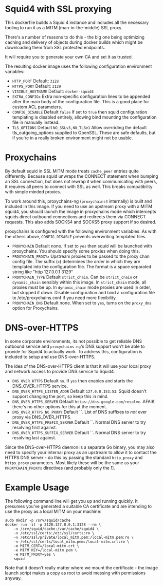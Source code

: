 # Squid4 with SSL proxying

This dockerfile builds a Squid 4 instance and includes all the necessary
tooling to run it as a MITM (man-in-the-middle) SSL proxy.

There's a number of reasons to do this - the big one being optimizing caching
and delivery of objects during docker builds which might be downloading them
from SSL protected endpoints.

It will require you to generate your own CA and set it as trusted.

The resulting docker image uses the following configuration environment
variables:

 * `HTTP_PORT`
    Default: `3128`
 * `HTTPS_PORT`
   Default: `3129`
 * `VISIBLE_HOSTNAME`
    Default: `docker-squid4`
 * `EXTRA_CONFIGx`
   Extra non-specific configuration lines to be appended after the main body of
   the configuration file. This is a good place for custom ACL parameters.
 * `CONFIG_DISABLE`
   Default `false`
   If set to `true` then squid configuration templating is disabled entirely, allowing
   bind mounting the configuration file in manually instead.
 * `TLS_OPTIONS`
   Default `NO_SSLv3,NO_TLSv1`
   Allow overriding the default tls_outgoing_options supplied to OpenSSL. These
   are safe defaults, but if you're in a really broken environment might not be
   usable.

# Proxychains
By default squid in SSL MITM mode treats `cache_peer` entries quite differently.
Because squid unwraps the CONNECT statement when bumping an SSL connection, but
does not rewrap it when communicating with peers, it requires all peers to connect
with SSL as well. This breaks compatibility with simple minded proxies.

To work around this, proxychains-ng (`proxychains4` internally) is built and
included in this image. If you need to use an upstream proxy with a MITM
squid4, you should launch the image in proxychains mode which intercepts squids
direct outbound connections and redirects them via CONNECT requests. This also
adds SOCKS4 and SOCKS5 proxy support if so desired.

proxychains is configured with the following environment variables. As with the
others above, `CONFIG_DISABLE` prevents overwriting templated files.

 * `PROXYCHAIN`
    Default none. If set to `yes` then squid will be launched with proxychains.
    You should specify some proxies when doing this.
 * `PROXYCHAIN_PROXYx`
    Upstream proxies to be passed to the proxy chan config file. The suffix (`x`)
    determines the order in which they are templated into the configuration file.
    The format is a space separated string like "http 127.0.0.1 3129"
 * `PROXYCHAIN_TYPE`
    Default `strict_chain`. Can be `strict_chain` or `dynamic_chain` sensibly
    within this image. In `strict_chain` mode, all proxies must be up. In
    `dynamic_chain` mode proxies are used in order, but skipped if down.
    Disable configuration and bind a configuration file to /etc/proxychains.conf
    if you need more flexibility.
 * `PROXYCHAIN_DNS`
   Default none. When set to `yes`, turns on the `proxy_dns` option for Proxychains.

# DNS-over-HTTPS
In some corporate environments, its not possible to get reliable DNS outbound
service and `proxychains-ng`'s DNS support won't be able to provide for Squid4
to actually work. To address this, configuration is included to setup and use
DNS-over-HTTPS.

The idea of the DNS-over-HTTPS client is that it will use your local proxy and
network access to provide DNS service to Squid4.

* `DNS_OVER_HTTPS`
  Default `no`. If `yes` then enables and starts the DNS_OVER_HTTPS service.
* `DNS_OVER_HTTPS_LISTEN_ADDR`
  Default `127.0.0.153:53`. Squid doesn't support changing the port, so keep
  this in mind.
* `DNS_OVER_HTTPS_SERVER`
  Default `https://dns.google.com/resolve`. AFAIK there's no other options for
  this at the moment.
* `DNS_OVER_HTTPS_NO_PROXY`
  Default ``. List of DNS suffixes to *not* ever proxy via DNS_OVER_HTTPS.
* `DNS_OVER_HTTPS_PREFIX_SERVER`
  Default ``. Normal DNS server to try resolving first against.
* `DNS_OVER_HTTPS_SUFFIX_SERVER`
  Default ``. Normal DNS server to try resolving last against.

Since the DNS-over-HTTPS daemon is a separate Go binary, you may also need to
specify your internal proxy as an upstream to allow it to contact the HTTPS
DNS server - do this by passing the standard `http_proxy` and `https_proxy`
parameters. Most likely these will be the same as your `PROXYCHAIN_PROXYx`
directives (and probably only the 1).

# Example Usage
The following command line will get you up and running quickly. It presumes
you've generated a suitable CA certificate and are intending to use the proxy
as a local MITM on your machine:
```
sudo mkdir -p /srv/squid/cache
docker run -it -p 3128:127.0.0.1:3128 --rm \
    -v /srv/squid/cache:/var/cache/squid4 \
    -v /etc/ssl/certs:/etc/ssl/certs:ro \ 
    -v /etc/ssl/private/local_mitm.pem:/local-mitm.pem:ro \
    -v /etc/ssl/certs/local_mitm.pem:/local-mitm.crt:ro \
    -e MITM_CERT=/local-mitm.crt \
    -e MITM_KEY=/local-mitm.pem \
    -e MITM_PROXY=yes \
    squid
```

Note that it doesn't really matter where we mount the certificate - the image
launch script makes a copy as root to avoid messing with permissions anyway.
